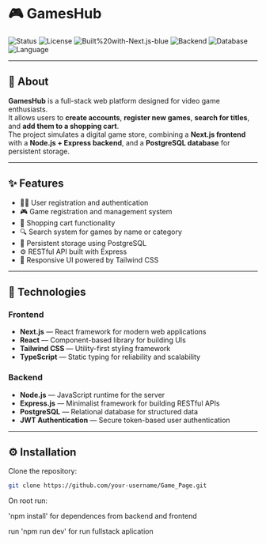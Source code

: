 # 🎮 GamesHub

![Status](https://img.shields.io/badge/status-active-success.svg)
![License](https://img.shields.io/badge/license-MIT-blue.svg)
![Built%20with-Next.js-blue](https://img.shields.io/badge/built%20with-Next.js-blue)
![Backend](https://img.shields.io/badge/backend-Node.js%20%2B%20Express-green)
![Database](https://img.shields.io/badge/database-PostgreSQL-blue)
![Language](https://img.shields.io/badge/language-TypeScript-blueviolet)

---

## 📖 About

**GamesHub** is a full-stack web platform designed for video game enthusiasts.  
It allows users to **create accounts**, **register new games**, **search for titles**, and **add them to a shopping cart**.  
The project simulates a digital game store, combining a **Next.js frontend** with a **Node.js + Express backend**, and a **PostgreSQL database** for persistent storage.

---

## ✨ Features

- 🧑‍💻 User registration and authentication
- 🎮 Game registration and management system
- 🛒 Shopping cart functionality
- 🔍 Search system for games by name or category
- 💾 Persistent storage using PostgreSQL
- ⚙️ RESTful API built with Express
- 📱 Responsive UI powered by Tailwind CSS

---

## 🧰 Technologies

### **Frontend**

- **Next.js** — React framework for modern web applications
- **React** — Component-based library for building UIs
- **Tailwind CSS** — Utility-first styling framework
- **TypeScript** — Static typing for reliability and scalability

### **Backend**

- **Node.js** — JavaScript runtime for the server
- **Express.js** — Minimalist framework for building RESTful APIs
- **PostgreSQL** — Relational database for structured data
- **JWT Authentication** — Secure token-based user authentication

---

## ⚙️ Installation

Clone the repository:

```bash
git clone https://github.com/your-username/Game_Page.git
```
On root run:

'npm install' for dependences from backend and frontend

run 'npm run dev' for run fullstack aplication
